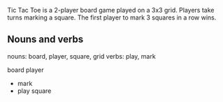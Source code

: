 Tic Tac Toe is a 2-player board game played on a 3x3 grid. Players take turns
marking a square. The first player to mark 3 squares in a row wins.

## Nouns and verbs
nouns: board, player, square, grid
verbs: play, mark

board
player
- mark
- play
square
